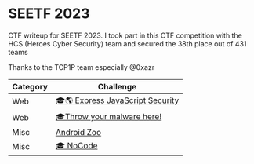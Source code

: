 # SEETF 2023
CTF writeup for SEETF 2023. I took part in this CTF competition with the HCS (Heroes Cyber Security) team and secured the 38th place out of 431 teams

Thanks to the TCP1P team especially @0xazr

| Category | Challenge |
| --- | --- |
| Web | [🎓🌎 Express JavaScript Security](/2023/SEETF%202023/%F0%9F%8E%93%F0%9F%8C%8E%20Express%20JavaScript%20Security/)
| Web | [🎓Throw your malware here!](/2023/SEETF%202023/%F0%9F%8E%93Throw%20your%20malware%20here!/)
| Misc | [Android Zoo](/2023/SEETF%202023/Android%20Zoo/)
| Misc | [🎓 NoCode](/2023/SEETF%202023/%F0%9F%8E%93%20NoCode/)
